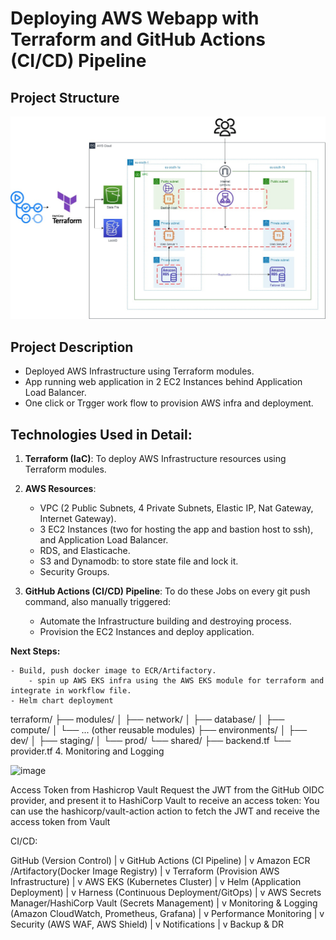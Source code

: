 # Deploying AWS Webapp with Terraform and GitHub Actions (CI/CD) Pipeline

## Project Structure
![Infrastructure](./assests/AWS-Three-Tier-Architecture.jpg)

## Project Description

- Deployed AWS Infrastructure using Terraform modules.
 - App running web application in 2 EC2 Instances behind Application Load Balancer.
 - One click or Trgger work flow to provision AWS infra and deployment.


## Technologies Used in Detail: 
1. **Terraform (IaC)**: To deploy AWS Infrastructure resources using Terraform modules.
2. **AWS Resources**:
	- VPC (2 Public Subnets, 4 Private Subnets, Elastic IP, Nat Gateway, Internet Gateway).
	- 3 EC2 Instances (two for hosting the app and bastion host to ssh), and Application Load Balancer.
	- RDS, and Elasticache.
	- S3 and Dynamodb: to store state file and lock it.
	- Security Groups.

3. **GitHub Actions (CI/CD) Pipeline**: To do these Jobs on every git push command, also manually triggered:
	- Automate the Infrastructure building and destroying process.
	- Provision the EC2 Instances and deploy application.

**Next Steps:**

	- Build, push docker image to ECR/Artifactory.
        - spin up AWS EKS infra using the AWS EKS module for terraform and integrate in workflow file.
	- Helm chart deployment
 terraform/
├── modules/
│   ├── network/
│   ├── database/
│   ├── compute/
│   └── ... (other reusable modules)
├── environments/
│   ├── dev/
│   ├── staging/
│   └── prod/
└── shared/
    ├── backend.tf
    └── provider.tf
4.  Monitoring and Logging

![image](https://github.com/AkshaySoooryavanshi/Wed-TerraRepo/assets/96631562/ef1d1ecc-7394-40f2-b896-bbd8d31500d0)






Access Token from Hashicrop Vault
Request the JWT from the GitHub OIDC provider, and present it to HashiCorp Vault to receive an access token:
You can use the hashicorp/vault-action action to fetch the JWT and receive the access token from Vault

CI/CD:

GitHub (Version Control) 
    |
    v
GitHub Actions (CI Pipeline)
    |
    v
Amazon ECR /Artifactory(Docker Image Registry)
    |
    v
Terraform (Provision AWS Infrastructure)
    |
    v
AWS EKS (Kubernetes Cluster)
    |
    v
Helm (Application Deployment)
    |
    v
Harness (Continuous Deployment/GitOps)
    |
    v
AWS Secrets Manager/HashiCorp Vault (Secrets Management)
    |
    v
Monitoring & Logging (Amazon CloudWatch, Prometheus, Grafana)
    |
    v
Performance Monitoring 
    |
    v
Security (AWS WAF, AWS Shield)
    |
    v
Notifications 
    |
    v
Backup & DR 



